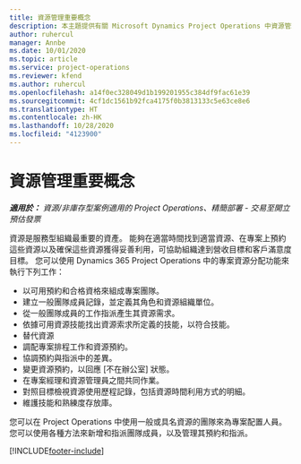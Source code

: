 ```yaml
---
title: 資源管理重要概念
description: 本主題提供有關 Microsoft Dynamics Project Operations 中資源管理功能的資訊。
author: ruhercul
manager: Annbe
ms.date: 10/01/2020
ms.topic: article
ms.service: project-operations
ms.reviewer: kfend
ms.author: ruhercul
ms.openlocfilehash: a14f0ec328049d1b199201955c384df9fac61e39
ms.sourcegitcommit: 4cf1dc1561b92fca4175f0b3813133c5e63ce8e6
ms.translationtype: HT
ms.contentlocale: zh-HK
ms.lasthandoff: 10/28/2020
ms.locfileid: "4123900"
---
```

# <a name="resource-management-key-concepts"></a>資源管理重要概念

_**適用於：** 資源/非庫存型案例適用的 Project Operations、精簡部署 - 交易至開立預估發票_

資源是服務型組織最重要的資產。 能夠在適當時間找到適當資源、在專案上預約這些資源以及確保這些資源獲得妥善利用，可協助組織達到營收目標和客戶滿意度目標。 您可以使用 Dynamics 365 Project Operations 中的專案資源分配功能來執行下列工作：

- 以可用預約和合格資格來組成專案團隊。
- 建立一般團隊成員記錄，並定義其角色和資源組織單位。
- 從一般團隊成員的工作指派產生其資源需求。
- 依據可用資源技能找出資源索求所定義的技能，以符合技能。
- 替代資源
- 調配專案排程工作和資源預約。
- 協調預約與指派中的差異。
- 變更資源預約，以回應 [不在辦公室] 狀態。
- 在專案經理和資源管理員之間共同作業。
- 對照目標檢視資源使用歷程記錄，包括資源時間利用方式的明細。
- 維護技能和熟練度存放庫。


您可以在 Project Operations 中使用一般或具名資源的團隊來為專案配置人員。 您可以使用各種方法來新增和指派團隊成員，以及管理其預約和指派。 


[!INCLUDE[footer-include](../includes/footer-banner.md)]